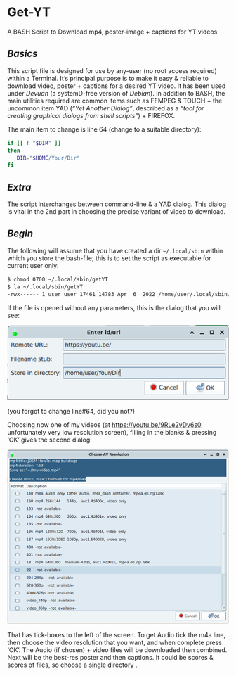 # Get-YT
A BASH Script to Download mp4, poster-image + captions for YT videos

## *Basics*
This script file is designed for use by any-user (no root access required) within a Terminal. It’s principal purpose is to make it easy & reliable to download video, poster + captions for a desired YT video. It has been used under *Devuan* (a systemD-free version of *Debian*). In addition to BASH, the main utilities required are common items such as FFMPEG & TOUCH + the uncommon item YAD (*“Yet Another Dialog”*, described as a *“tool for creating graphical dialogs from shell scripts”*) + FIREFOX.

The main item to change is line 64 (change to a suitable directory):

```bash
if [[ ! "$DIR" ]]
then
   DIR="$HOME/Your/Dir"
fi

```
## *Extra*
The script interchanges between command-line & a YAD dialog. This dialog is vital in the 2nd part in choosing the precise variant of video to download.

## *Begin*
The following will assume that you have created a dir `~/.local/sbin` within which you store the bash-file; this is to set the script as executable for current user only:

```bash
$ chmod 0700 ~/.local/sbin/getYT
$ la ~/.local/sbin/getYT
-rwx------ 1 user user 17461 14783 Apr  6  2022 /home/user/.local/sbin/getYT
```
If the file is opened without any parameters, this is the dialog that you will see:

![dialog1](https://github.com/alexkemp9/Get-YT/blob/main/Screenshot_2023-05-30_17-17-20.png)

(you forgot to change line#64, did you not?)

Choosing now one of my videos (at https://youtu.be/9RLe2vDv6s0, unfortunately very low resolution screen), filling in the blanks & pressing ‘OK’ gives the second dialog:

![dialog2](https://github.com/alexkemp9/Get-YT/blob/main/Screenshot_2023-05-30_17-40-17.png)

That has tick-boxes to the left of the screen. To get Audio tick the m4a line, then choose the video resolution that you want, and when complete press ‘OK’. The Audio (if chosen) + video files will be downloaded then combined. Next will be the best-res poster and then captions. It could be scores & scores of files, so choose a single directory
.
